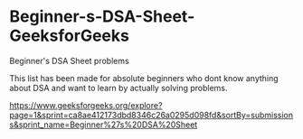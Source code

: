 # Beginner-s-DSA-Sheet-GeeksforGeeks
Beginner's DSA Sheet problems

This list has been made for absolute beginners who dont know anything about DSA and want to learn by actually solving problems. <br>

https://www.geeksforgeeks.org/explore?page=1&sprint=ca8ae412173dbd8346c26a0295d098fd&sortBy=submissions&sprint_name=Beginner%27s%20DSA%20Sheet

